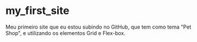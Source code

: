 # my_first_site
Meu primeiro site que eu estou subindo no GitHub, que tem como tema "Pet Shop", e utilizando os elementos Grid e Flex-box.
